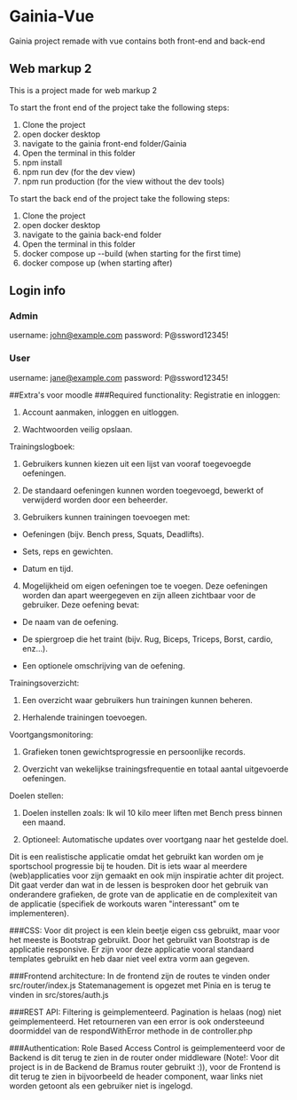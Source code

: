 # Gainia-Vue
Gainia project remade with vue contains both front-end and back-end

## Web markup 2
This is a project made for web markup 2

To start the front end of the project take the following steps:

1. Clone the project
2. open docker desktop
3. navigate to the gainia front-end folder/Gainia
4. Open the terminal in this folder
5. npm install
6. npm run dev (for the dev view)
6. npm run production (for the view without the dev tools)

To start the back end of the project take the following steps:
1. Clone the project
2. open docker desktop
3. navigate to the gainia back-end folder 
4. Open the terminal in this folder
5. docker compose up --build (when starting for the first time)
6. docker compose up (when starting after)



## Login info
### Admin
username: john@example.com
password: P@ssword12345!

### User
username: jane@example.com
password: P@ssword12345!





##Extra's voor moodle
###Required functionality: 
Registratie en inloggen:

1. Account aanmaken, inloggen en uitloggen.

2. Wachtwoorden veilig opslaan.


Trainingslogboek:

1. Gebruikers kunnen kiezen uit een lijst van vooraf toegevoegde oefeningen.

2. De standaard oefeningen kunnen worden toegevoegd, bewerkt of verwijderd worden door een beheerder.

3. Gebruikers kunnen trainingen toevoegen met:

- Oefeningen (bijv. Bench press, Squats, Deadlifts).

- Sets, reps en gewichten.

- Datum en tijd.

4. Mogelijkheid om eigen oefeningen toe te voegen. Deze oefeningen worden dan apart weergegeven en zijn alleen zichtbaar voor de gebruiker. Deze oefening bevat:

- De naam van de oefening.

- De spiergroep die het traint (bijv. Rug, Biceps, Triceps, Borst, cardio, enz…).

- Een optionele omschrijving van de oefening.

Trainingsoverzicht:

1. Een overzicht waar gebruikers hun trainingen kunnen beheren.

2. Herhalende trainingen toevoegen.


Voortgangsmonitoring:

1. Grafieken tonen gewichtsprogressie en persoonlijke records.

2. Overzicht van wekelijkse trainingsfrequentie en totaal aantal uitgevoerde oefeningen.


Doelen stellen:

1. Doelen instellen zoals: Ik wil 10 kilo meer liften met Bench press binnen een maand.

2. Optioneel: Automatische updates over voortgang naar het gestelde doel.


Dit is een realistische applicatie omdat het gebruikt kan worden om je sportschool progressie bij te houden. Dit is iets waar al meerdere (web)applicaties voor zijn gemaakt en ook mijn inspiratie achter dit project.
Dit gaat verder dan wat in de lessen is besproken door het gebruik van onderandere grafieken, de grote van de applicatie en de complexiteit van de applicatie (specifiek de workouts waren "interessant" om te implementeren).

###CSS:
Voor dit project is een klein beetje eigen css gebruikt, maar voor het meeste is Bootstrap gebruikt. 
Door het gebruikt van Bootstrap is de applicatie responsive. 
Er zijn voor deze applicatie vooral standaard templates gebruikt en heb daar niet veel extra vorm aan gegeven.

###Frontend architecture:
In de frontend zijn de routes te vinden onder src/router/index.js
Statemanagement is opgezet met Pinia en is terug te vinden in src/stores/auth.js

###REST API:
Filtering is geimplementeerd.
Pagination is helaas (nog) niet geimplementeerd.
Het retourneren van een error is ook ondersteeund doormiddel van de respondWithError methode in de controller.php

###Authentication:
Role Based Access Control is geimplementeerd voor de Backend is dit terug te zien in de router onder middleware (Note!: Voor dit project is in de Backend de Bramus router gebruikt :)), voor de Frontend is dit terug te zien in bijvoorbeeld de header component, waar links niet worden getoont als een gebruiker niet is ingelogd.